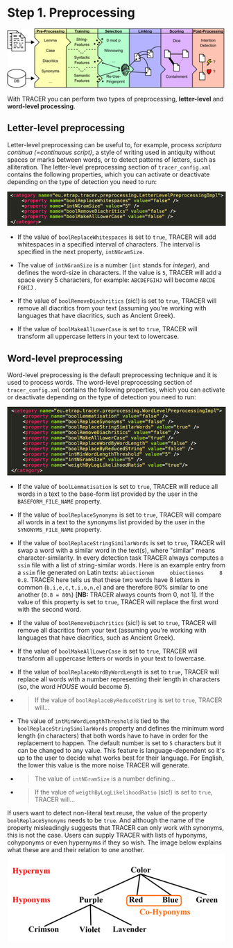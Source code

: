 # Step 1. Preprocessing

![](/assets/architecture.png)

With TRACER you can perform two types of preprocessing, **letter-level** and **word-level processing**.

## **Letter-level preprocessing**

Letter-level preprocessing can be useful to, for example, process _scriptura continua \(=continuous script\)_, a style of writing used in antiquity without spaces or marks between words, or to detect patterns of letters, such as alliteration. The letter-level preprocessing section of `tracer_config.xml` contains the following properties, which you can activate or deactivate depending on the type of detection you need to run:

![](/assets/letter_level_prep.png)

* If the value of `boolReplaceWhitespaces` is set to `true`, TRACER will add whitespaces in a specified interval of characters. The interval is specified in the next property, `intNGramSize`.

* The value of `intNGramSize` is a number \(`int` stands for _integer_\), and defines the word-size in characters. If the value is `5`, TRACER will add a space every 5 characters, for example: `ABCDEFGIHJ` will become `ABCDE` `FGHIJ` . 

* If the value of `boolRemoveDiachritics` \(sic!\) is set to `true`, TRACER will remove all diacritics from your text \(assuming you're working with languages that have diacritics, such as Ancient Greek\).
* If the value of `boolMakeAllLowerCase` is set to `true`, TRACER will transform all uppercase letters in your text to lowercase. 

## **Word-level preprocessing**

Word-level preprocessing is the default preprocessing technique and it is used to process words. The word-level preprocessing section of `tracer_config.xml` contains the following properties, which you can activate or deactivate depending on the type of detection you need to run:

![](/assets/word_level_prep.png)

* If the value of `boolLemmatisation` is set to `true`, TRACER will reduce all words in a text to the base-form list provided by the user in the `BASEFORM_FILE_NAME` property.

* If the value of `boolReplaceSynonyms` is set to `true`, TRACER will compare all words in a text to the synonyms list provided by the user in the `SYNONYMS_FILE_NAME` property.

* If the value of `boolReplaceStringSimilarWords` is set to `true`, TRACER will swap a word with a similar word in the text\(s\), where "similar" means character-similarity. In every detection task TRACER always computes a `ssim` file with a list of string-similar words. Here is an example entry from a `ssim` file generated on Latin texts: `abiectionem     obiectiones     8       0.8`. TRACER here tells us that these two words have 8 letters in common \(`b,i,e,c,t,i,o,n,e`\) and are therefore 80% similar to one another \(`0.8 = 80%`\)  \[**NB:** TRACER always counts from 0, not 1\]. If the value of this property is set to `true`, TRACER will replace the first word with the second word.

* If the value of `boolRemoveDiachritics` \(sic!\) is set to `true`, TRACER will remove all diacritics from your text \(assuming you're working with languages that have diacritics, such as Ancient Greek\).

* If the value of `boolMakeAllLowerCase` is set to `true`, TRACER will transform all uppercase letters or words in your text to lowercase.

* If the value of `boolReplaceWordByWordLength` is set to `true`, TRACER will replace all words with a number representing their length in characters \(so, the word _HOUSE_ would become _5_\).

* > If the value of `boolReplaceByReducedString` is set to `true`, TRACER will...
* The value of `intMinWordLengthThreshold` is tied to the `boolReplaceStringSimilarWords` property and defines the minimum word length \(in characters\) that both words have to have in order for the replacement to happen. The default number is set to `5` characters but it can be changed to any value. This feature is language-dependent so it's up to the user to decide what works best for their language. For English, the lower this value is the more noise TRACER will generate.

* > The value of `intNGramSize` is a number defining...
* > If the value of `weigthByLogLikelihoodRatio` \(sic!\) is set to `true`, TRACER will...

If users want to detect non-literal text reuse, the value of the property `boolReplaceSynonyms` needs to be `true`. And although the name of the property misleadingly suggests that TRACER can only work with synonyms, this is not the case. Users can supply TRACER with lists of hyponyms, cohyponyms or even hypernyms if they so wish. The image below explains what these are and their relation to one another.![](/assets/hyper-hypo-cohyponym.png)


